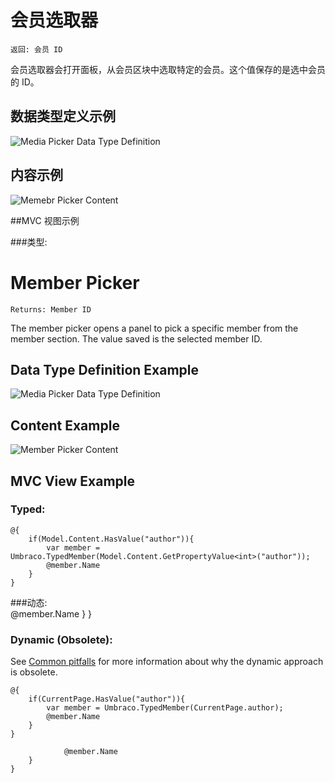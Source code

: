 
# 会员选取器

`返回: 会员 ID`

会员选取器会打开面板，从会员区块中选取特定的会员。这个值保存的是选中会员的 ID。

## 数据类型定义示例

![Media Picker Data Type Definition](images/Member-Picker-DataType.png)

## 内容示例

![Memebr Picker Content](images/Member-Picker-Content.png)

##MVC 视图示例

###类型:

# Member Picker

`Returns: Member ID`

The member picker opens a panel to pick a specific member from the member section. The value saved is the selected member ID.

## Data Type Definition Example

![Media Picker Data Type Definition](images/Member-Picker-DataType.png)

## Content Example 

![Member Picker Content](images/Member-Picker-Content.png)

## MVC View Example

### Typed:

	@{
		if(Model.Content.HasValue("author")){
			var member = Umbraco.TypedMember(Model.Content.GetPropertyValue<int>("author"));
			@member.Name
		}
	}

###动态:  
				@member.Name
		}
	}

### Dynamic (Obsolete):

See [Common pitfalls](https://our.umbraco.com/documentation/reference/Common-Pitfalls/#dynamics) for more information about why the dynamic approach is obsolete.

	@{
		if(CurrentPage.HasValue("author")){
			var member = Umbraco.TypedMember(CurrentPage.author);
			@member.Name
		}
	}
	
				@member.Name
		}
	}
